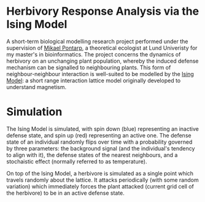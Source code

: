 # Herbivory Response Analysis via the Ising Model
A short-term biological modelling research project performed under the supervision of [Mikael Pontarp](https://portal.research.lu.se/en/persons/mikael-pontarp), a theoretical ecologist at Lund Univeristy for my master's in bioinformatics. The project concerns the dynamics of herbivory on an unchanging plant population, whereby the induced defense mechanism can be signalled to neighbouring plants. This form of neighbour-neighbour interaction is well-suited to be modelled by the [Ising Model](https://en.wikipedia.org/wiki/Ising_model): a short range interaction lattice model originally developed to understand magnetism.

# Simulation
The Ising Model is simulated, with spin down (blue) representing an inactive defense state, and spin up (red) representing an active one. The defense state of an individual randomly flips over time with a probability governed by three parameters: the background signal (and the individual's tendency to align with it), the defense states of the nearest neighbours, and a stochaistic effect (normally referred to as temperature).

On top of the Ising Model, a herbivore is simulated as a single point which travels randomly about the lattice. It attacks periodically (with some random variation) which immediately forces the plant attacked (current grid cell of the herbivore) to be in an active defense state.
